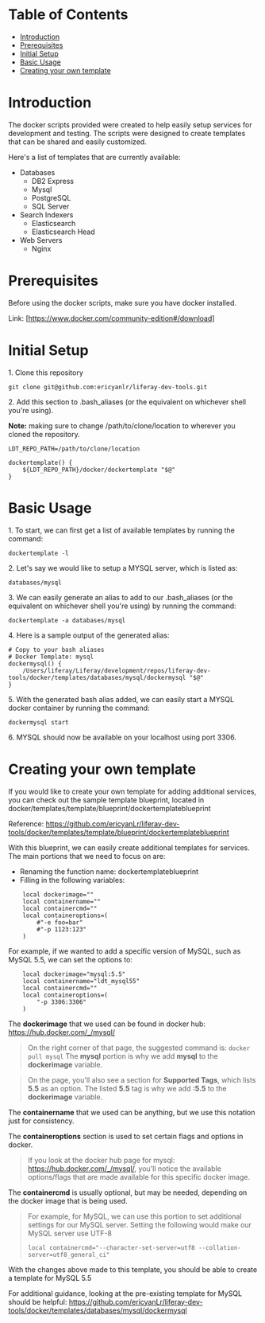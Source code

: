 # Table of Contents

* [Introduction](#introduction)
* [Prerequisites](#prerequisites)
* [Initial Setup](#initial-setup)
* [Basic Usage](#basic-usage)
* [Creating your own template](#creating-your-own-template)

# Introduction

The docker scripts provided were created to help easily setup services for development and testing.
The scripts were designed to create templates that can be shared and easily customized.

Here's a list of templates that are currently available:
* Databases
  * DB2 Express
  * Mysql
  * PostgreSQL
  * SQL Server
* Search Indexers
  * Elasticsearch
  * Elasticsearch Head
* Web Servers
  * Nginx

# Prerequisites

Before using the docker scripts, make sure you have docker installed.

Link: [https://www.docker.com/community-edition#/download]

# Initial Setup

1\. Clone this repository
```
git clone git@github.com:ericyanlr/liferay-dev-tools.git
```

2\. Add this section to .bash_aliases (or the equivalent on whichever shell you're using).

**Note:** making sure to change /path/to/clone/location to wherever you cloned the repository.
```
LDT_REPO_PATH=/path/to/clone/location

dockertemplate() {
	${LDT_REPO_PATH}/docker/dockertemplate "$@"
}
```

# Basic Usage

1\. To start, we can first get a list of available templates by running the command:
```
dockertemplate -l
```

2\. Let's say we would like to setup a MYSQL server, which is listed as:
```
databases/mysql
```

3\. We can easily generate an alias to add to our .bash_aliases (or the equivalent on whichever shell you're using) by running the command:
```
dockertemplate -a databases/mysql
```

4\. Here is a sample output of the generated alias:
```
# Copy to your bash aliases
# Docker Template: mysql
dockermysql() {
	/Users/liferay/Liferay/development/repos/liferay-dev-tools/docker/templates/databases/mysql/dockermysql "$@"
}
```
5\. With the generated bash alias added, we can easily start a MYSQL docker container by running the command:
```
dockermysql start
```

6\. MYSQL should now be available on your localhost using port 3306.

# Creating your own template

If you would like to create your own template for adding additional services, you can check out the sample  template blueprint, located in docker/templates/template/blueprint/dockertemplateblueprint

Reference: <https://github.com/ericyanLr/liferay-dev-tools/docker/templates/template/blueprint/dockertemplateblueprint>

With this blueprint, we can easily create additional templates for services.
The main portions that we need to focus on are:
* Renaming the function name: dockertemplateblueprint
* Filling in the following variables:
```
	local dockerimage=""
	local containername=""
	local containercmd=""
	local containeroptions=(
		#"-e foo=bar"
		#"-p 1123:123"
	)
```

For example, if we wanted to add a specific version of MySQL, such as MySQL 5.5, we can set the options to:
```
	local dockerimage="mysql:5.5"
	local containername="ldt_mysql55"
	local containercmd=""
	local containeroptions=(
		"-p 3306:3306"
	)
```

The **dockerimage** that we used can be found in docker hub: <https://hub.docker.com/_/mysql/>

>On the right corner of that page, the suggested command is:
>```docker pull mysql```
>The **mysql** portion is why we add **mysql** to the **dockerimage** variable.

>On the page, you'll also see a section for **Supported Tags**, which lists **5.5** as an option.
>The listed **5.5** tag is why we add **:5.5** to the **dockerimage** variable.

The **containername** that we used can be anything, but we use this notation just for consistency.

The **containeroptions** section is used to set certain flags and options in docker.
>If you look at the docker hub page for mysql: <https://hub.docker.com/_/mysql/>, you'll notice the available options/flags that are made available for this specific docker image.

The **containercmd** is usually optional, but may be needed, depending on the docker image that is being used.
> For example, for MySQL, we can use this portion to set additional settings for our MySQL server.
> Setting the following would make our MySQL server use UTF-8
> ```
> local containercmd="--character-set-server=utf8 --collation-server=utf8_general_ci"
> ```

With the changes above made to this template, you should be able to create a template for MySQL 5.5

For additional guidance, looking at the pre-existing template for MySQL should be helpful: <https://github.com/ericyanLr/liferay-dev-tools/docker/templates/databases/mysql/dockermysql>
